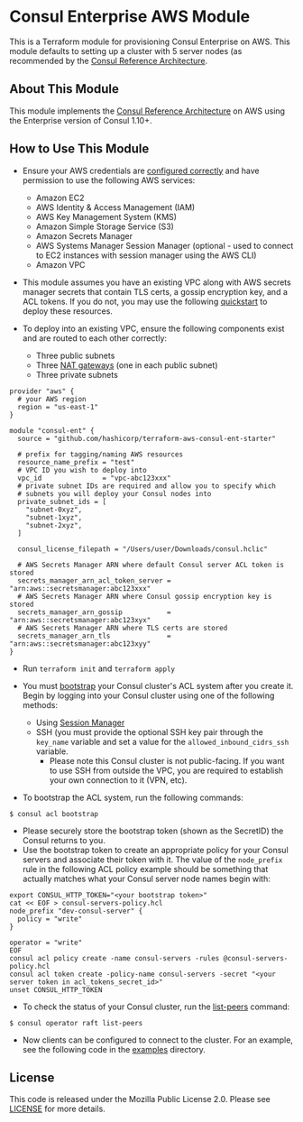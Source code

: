 # Consul Enterprise AWS Module

This is a Terraform module for provisioning Consul Enterprise on AWS. This
module defaults to setting up a cluster with 5 server nodes (as recommended by
the [Consul Reference
Architecture](https://learn.hashicorp.com/tutorials/consul/reference-architecture#failure-tolerance).

## About This Module
This module implements the [Consul Reference
Architecture](https://learn.hashicorp.com/tutorials/consul/reference-architecture)
on AWS using the Enterprise version of Consul 1.10+.

## How to Use This Module

- Ensure your AWS credentials are [configured
  correctly](https://docs.aws.amazon.com/cli/latest/userguide/cli-configure-files.html)
  and have permission to use the following AWS services:
    - Amazon EC2
    - AWS Identity & Access Management (IAM)
    - AWS Key Management System (KMS)
    - Amazon Simple Storage Service (S3)
    - Amazon Secrets Manager
    - AWS Systems Manager Session Manager (optional - used to connect to EC2
      instances with session manager using the AWS CLI)
    - Amazon VPC

- This module assumes you have an existing VPC along with AWS secrets manager
  secrets that contain TLS certs, a gossip encryption key, and a ACL tokens. If
  you do not, you may use the following
  [quickstart](https://github.com/hashicorp/terraform-aws-consul-ent-starter/tree/main/examples/prereqs_quickstart)
  to deploy these resources.

- To deploy into an existing VPC, ensure the following components exist and are
  routed to each other correctly:
  - Three public subnets
  - Three [NAT
    gateways](https://docs.aws.amazon.com/vpc/latest/userguide/vpc-nat-gateway.html)
    (one in each public subnet)
  - Three private subnets

```hcl
provider "aws" {
  # your AWS region
  region = "us-east-1"
}

module "consul-ent" {
  source = "github.com/hashicorp/terraform-aws-consul-ent-starter"

  # prefix for tagging/naming AWS resources
  resource_name_prefix = "test"
  # VPC ID you wish to deploy into
  vpc_id               = "vpc-abc123xxx"
  # private subnet IDs are required and allow you to specify which
  # subnets you will deploy your Consul nodes into
  private_subnet_ids = [
    "subnet-0xyz",
    "subnet-1xyz",
    "subnet-2xyz",
  ]

  consul_license_filepath = "/Users/user/Downloads/consul.hclic"

  # AWS Secrets Manager ARN where default Consul server ACL token is stored
  secrets_manager_arn_acl_token_server = "arn:aws::secretsmanager:abc123xxx"
  # AWS Secrets Manager ARN where Consul gossip encryption key is stored
  secrets_manager_arn_gossip           = "arn:aws::secretsmanager:abc123xyx"
  # AWS Secrets Manager ARN where TLS certs are stored
  secrets_manager_arn_tls              = "arn:aws::secretsmanager:abc123xyy"
}
```

  - Run `terraform init` and `terraform apply`

  - You must [bootstrap](https://www.consul.io/commands/acl/bootstrap) your
    Consul cluster's ACL system after you create it. Begin by logging into your
    Consul cluster using one of the following methods:
      - Using [Session
        Manager](https://docs.aws.amazon.com/AWSEC2/latest/UserGuide/session-manager.html)
      - SSH (you must provide the optional SSH key pair through the `key_name`
        variable and set a value for the `allowed_inbound_cidrs_ssh` variable.
          - Please note this Consul cluster is not public-facing. If you want to
            use SSH from outside the VPC, you are required to establish your own
            connection to it (VPN, etc).

  - To bootstrap the ACL system, run the following commands:

```
$ consul acl bootstrap
```

  - Please securely store the bootstrap token (shown as the SecretID) the Consul returns to you.
  - Use the bootstrap token to create an appropriate policy for your Consul
    servers and associate their token with it. The value of the `node_prefix`
    rule in the following ACL policy example should be something that actually
    matches what your Consul server node names begin with: 

```
export CONSUL_HTTP_TOKEN="<your bootstrap token>"
cat << EOF > consul-servers-policy.hcl
node_prefix "dev-consul-server" {
  policy = "write"
}

operator = "write"
EOF
consul acl policy create -name consul-servers -rules @consul-servers-policy.hcl
consul acl token create -policy-name consul-servers -secret "<your server token in acl_tokens_secret_id>"
unset CONSUL_HTTP_TOKEN
```

  - To check the status of your Consul cluster, run the
    [list-peers](https://www.consul.io/commands/operator/raft#list-peers)
    command:

```
$ consul operator raft list-peers
```

- Now clients can be configured to connect to the cluster. For an example, see
  the following code in the
  [examples](https://github.com/hashicorp/terraform-aws-consul-ent-starter/tree/main/examples/client)
  directory.

## License

This code is released under the Mozilla Public License 2.0. Please see
[LICENSE](https://github.com/hashicorp/terraform-aws-consul-ent-starter/blob/main/LICENSE)
for more details.
